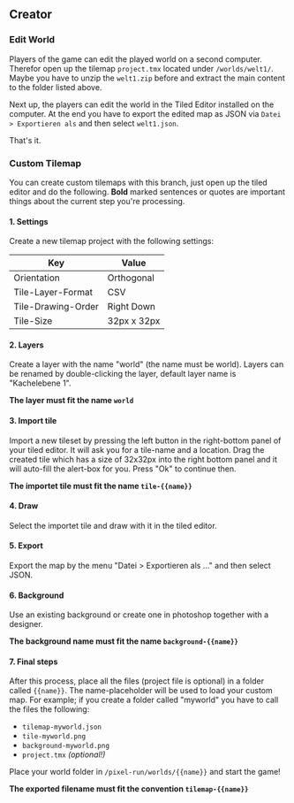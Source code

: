
## Creator

### Edit World

Players of the game can edit the played world on a second computer. Therefor open up the tilemap <code>project.tmx</code>
located under <code>/worlds/welt1/</code>. Maybe you have to unzip the <code>welt1.zip</code> before and extract the main content
to the folder listed above.

Next up, the players can edit the world in the Tiled Editor installed on the computer. At the end you have to export
the edited map as JSON via <code>Datei > Exportieren als</code> and then select <code>welt1.json</code>.

That's it.

### Custom Tilemap

You can create custom tilemaps with this branch, just open up the tiled editor and do the following.
**Bold** marked sentences or quotes are important things about the current step you're processing.

#### 1. Settings

Create a new tilemap project with the following settings:

| Key          | Value          |
|--------------|----------------|
| Orientation  | Orthogonal     |
| Tile-Layer-Format | CSV         |
| Tile-Drawing-Order | Right Down |
| Tile-Size    | 32px x 32px    |

#### 2. Layers

Create a layer with the name "world" (the name must be world). Layers can be
renamed by double-clicking the layer, default layer name is "Kachelebene 1".

**The layer must fit the name <code>world</code>**

#### 3. Import tile

Import a new tileset by pressing the left button in the right-bottom panel
of your tiled editor. It will ask you for a tile-name and a location. Drag the created
tile which has a size of 32x32px into the right bottom panel and it will auto-fill
the alert-box for you. Press "Ok" to continue then.

**The importet tile must fit the name <code>tile-{{name}}</code>**

#### 4. Draw

Select the importet tile and draw with it in the tiled editor.

#### 5. Export

Export the map by the menu "Datei > Exportieren als ..." and then select JSON.

#### 6. Background

Use an existing background or create one in photoshop together with a designer.

**The background name must fit the name <code>background-{{name}}</code>**

#### 7. Final steps

After this process, place all the files (project file is optional) in a folder called
<code>{{name}}</code>. The name-placeholder will be used to load your custom map. For example;
if you create a folder called "myworld" you have to call the files the following:

* <code>tilemap-myworld.json</code>
* <code>tile-myworld.png</code>
* <code>background-myworld.png</code>
* <code>project.tmx</code> *(optional!)*

Place your world folder in <code>/pixel-run/worlds/{{name}}</code> and start the game!

**The exported filename must fit the convention <code>tilemap-{{name}}</code>**
